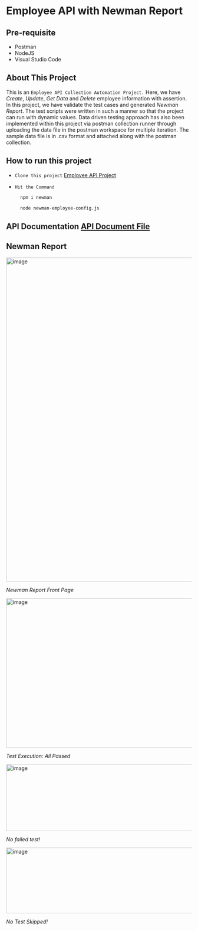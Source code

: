 # Employee API with Newman Report
## Pre-requisite
- Postman
- NodeJS
- Visual Studio Code

## About This Project

This is an `Employee API Collection Automation Project.` Here, we have *Create*, *Update*, *Get Data* and *Delete* employee information with assertion.
In this project, we have validate the test cases and generated _Newman Report_. The test scripts were written in such a manner so that the project can run with dynamic values. Data driven testing approach has also been implemented within this project via postman collection runner through uploading the data file in the postman workspace for multiple iteration. The sample data file is in .csv format and attached along with the postman collection.

## How to run this project
- ```Clone this project``` [Employee API Project](https://github.com/JoachimStein/Employee-Data-Postman-Collections.git)
- ```Hit the Command```

  
  ```bash
    npm i newman
  ```
  ```bash
    node newman-employee-config.js
  ```

## API Documentation [API Document File](https://documenter.getpostman.com/view/36869923/2sB3HtEw4x)

## Newman Report
<img width="707" height="878" alt="image" src="https://github.com/user-attachments/assets/66c6a6cd-9cff-45aa-80e0-9d3ccd8241df" />

_Newman Report Front Page_

<img width="701" height="405" alt="image" src="https://github.com/user-attachments/assets/ee14020e-69ab-4888-bfd7-d5a3a9976fdf" />

_Test Execution: All Passed_

<img width="701" height="181" alt="image" src="https://github.com/user-attachments/assets/7bbbb7c1-be91-46b8-993b-4c49679823ba" />

_No failed test!_

<img width="699" height="178" alt="image" src="https://github.com/user-attachments/assets/f4901c49-4c92-4a54-bca2-9db1522c5a80" />

_No Test Skipped!_

